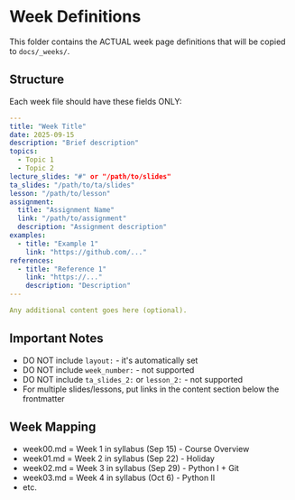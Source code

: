 # Week Definitions

This folder contains the ACTUAL week page definitions that will be copied to `docs/_weeks/`.

## Structure

Each week file should have these fields ONLY:

```yaml
---
title: "Week Title"
date: 2025-09-15
description: "Brief description"
topics:
  - Topic 1
  - Topic 2
lecture_slides: "#" or "/path/to/slides"
ta_slides: "/path/to/ta/slides" 
lesson: "/path/to/lesson"
assignment:
  title: "Assignment Name"
  link: "/path/to/assignment"
  description: "Assignment description"
examples:
  - title: "Example 1"
    link: "https://github.com/..."
references:
  - title: "Reference 1"
    link: "https://..."
    description: "Description"
---

Any additional content goes here (optional).
```

## Important Notes

- DO NOT include `layout:` - it's automatically set
- DO NOT include `week_number:` - not supported
- DO NOT include `ta_slides_2:` or `lesson_2:` - not supported
- For multiple slides/lessons, put links in the content section below the frontmatter

## Week Mapping

- week00.md = Week 1 in syllabus (Sep 15) - Course Overview  
- week01.md = Week 2 in syllabus (Sep 22) - Holiday
- week02.md = Week 3 in syllabus (Sep 29) - Python I + Git
- week03.md = Week 4 in syllabus (Oct 6) - Python II
- etc.